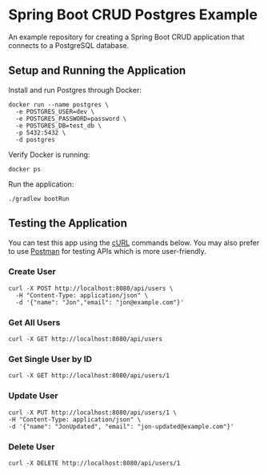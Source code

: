 # Spring Boot CRUD Postgres Example

An example repository for creating a Spring Boot CRUD application that connects to a PostgreSQL database.

## Setup and Running the Application

Install and run Postgres through Docker:

```shell
docker run --name postgres \
  -e POSTGRES_USER=dev \
  -e POSTGRES_PASSWORD=password \
  -e POSTGRES_DB=test_db \
  -p 5432:5432 \
  -d postgres
```

Verify Docker is running:

```shell
docker ps
```

Run the application:

```shell
./gradlew bootRun
```

## Testing the Application

You can test this app using the [cURL](https://en.wikipedia.org/wiki/CURL) commands below. You may also prefer to use [Postman](https://www.postman.com/) for
testing APIs which is more user-friendly.

### Create User

```shell
curl -X POST http://localhost:8080/api/users \
  -H "Content-Type: application/json" \
  -d '{"name": "Jon","email": "jon@example.com"}'
```

### Get All Users

```shell
curl -X GET http://localhost:8080/api/users
```

### Get Single User by ID

```shell
curl -X GET http://localhost:8080/api/users/1
```

### Update User

```shell
curl -X PUT http://localhost:8080/api/users/1 \
-H "Content-Type: application/json" \
-d '{"name": "JonUpdated", "email": "jon-updated@example.com"}'
```

### Delete User

```shell
curl -X DELETE http://localhost:8080/api/users/1
```